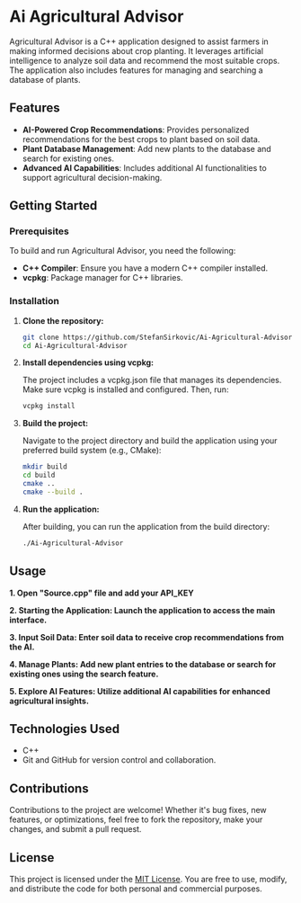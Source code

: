 # Ai Agricultural Advisor

Agricultural Advisor is a C++ application designed to assist farmers in making informed decisions about crop planting. It leverages artificial intelligence to analyze soil data and recommend the most suitable crops. The application also includes features for managing and searching a database of plants.

## Features

- **AI-Powered Crop Recommendations**: Provides personalized recommendations for the best crops to plant based on soil data.
- **Plant Database Management**: Add new plants to the database and search for existing ones.
- **Advanced AI Capabilities**: Includes additional AI functionalities to support agricultural decision-making.

## Getting Started

### Prerequisites

To build and run Agricultural Advisor, you need the following:

- **C++ Compiler**: Ensure you have a modern C++ compiler installed.
- **vcpkg**: Package manager for C++ libraries.

### Installation

1. **Clone the repository:**

   ```bash
   git clone https://github.com/StefanSirkovic/Ai-Agricultural-Advisor.git
   cd Ai-Agricultural-Advisor

2. **Install dependencies using vcpkg:**

    The project includes a vcpkg.json file that manages its dependencies. Make sure vcpkg is installed and configured. Then, run:
    ```bash
    vcpkg install

3. **Build the project:**

    Navigate to the project directory and build the application using your preferred build system (e.g., CMake):
    ```bash 
    mkdir build
    cd build
    cmake ..
    cmake --build .

4. **Run the application:**

   After building, you can run the application from the build directory:
   ```bash
   ./Ai-Agricultural-Advisor

## Usage

**1. Open "Source.cpp" file and add your API_KEY**

**2. Starting the Application: Launch the application to access the main interface.**

**3. Input Soil Data: Enter soil data to receive crop recommendations from the AI.**

**4. Manage Plants: Add new plant entries to the database or search for existing ones using the search feature.**

**5. Explore AI Features: Utilize additional AI capabilities for enhanced agricultural insights.**

## Technologies Used

- C++
- Git and GitHub for version control and collaboration.

## Contributions

Contributions to the project are welcome! Whether it's bug fixes, new features, or optimizations, feel free to fork the repository, make your changes, and submit a pull request.

## License

This project is licensed under the [MIT License](https://opensource.org/licenses/MIT). You are free to use, modify, and distribute the code for both personal and commercial purposes.

	
